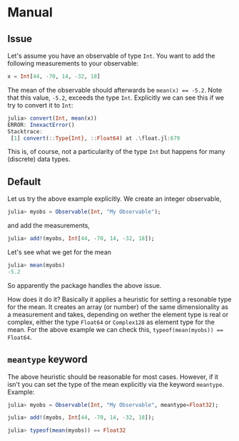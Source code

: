 # Manual

## Issue

Let's assume you have an observable of type `Int`. You want to add the following measurements to your observable:
```julia
x = Int[44, -70, 14, -32, 18]
```

The mean of the observable should afterwards be `mean(x) == -5.2`. Note that this value, `-5.2`, exceeds the type `Int`. Explicitly we can see this if we try to convert it to `Int`:
```julia
julia> convert(Int, mean(x))
ERROR: InexactError()
Stacktrace:
 [1] convert(::Type{Int}, ::Float64) at .\float.jl:679
```

This is, of course, not a particularity of the type `Int` but happens for many (discrete) data types.


## Default

Let us try the above example explicitly. We create an integer observable,
```julia
julia> myobs = Observable(Int, "My Observable");
```
and add the measurements,
```julia
julia> add!(myobs, Int[44, -70, 14, -32, 18]);
```
Let's see what we get for the mean
```julia
julia> mean(myobs)
-5.2
```
So apparently the package handles the above issue.

How does it do it? Basically it applies a heuristic for setting a resonable type for the mean. It creates an array (or number) of the same dimensionality as a measurement and takes, depending on wether the element type is real or complex, either the type `Float64` or `Complex128` as element type for the mean. For the above example we can check this, `typeof(mean(myobs)) == Float64`.

## `meantype` keyword

The above heuristic should be reasonable for most cases. However, if it isn't you can set the type of the mean explicitly via the keyword `meantype`. Example:

```julia
julia> myobs = Observable(Int, "My Observable", meantype=Float32);

julia> add!(myobs, Int[44, -70, 14, -32, 18]);

julia> typeof(mean(myobs)) == Float32
```